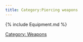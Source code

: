 ```yaml
---
title: Category:Piercing weapons
---
```


{% include Equipment.md %}

[Category: Weapons](Category:_Weapons "wikilink")